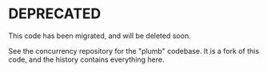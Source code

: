DEPRECATED
======

This code has been migrated, and will be deleted soon.

See the concurrency repository for the "plumb" codebase. It is a fork of this code, and the history contains everything here.

